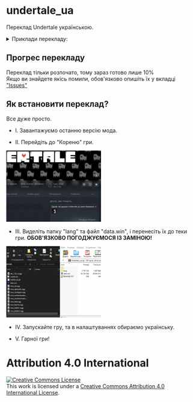 # undertale_ua
Переклад Undertale українською.


<details>
    <summary>Приклади перекладу:</summary>
    <img width="75%" alt="Screenshots translation" src="assets/images/examples/title.png">
    <img width="75%" alt="Screenshots translation" src="assets/images/examples/intro.png">
    <img width="75%" alt="Screenshots translation" src="assets/images/examples/naming.gif">
    <img width="75%" alt="Screenshots translation" src="assets/images/examples/die.gif">
    <img width="75%" alt="Screenshots translation" src="assets/images/examples/save.png">
    <img width="75%" alt="Screenshots translation" src="assets/images/examples/dummy.png">
    <img width="75%" alt="Screenshots translation" src="assets/images/examples/ran.gif">
</details>

## Прогрес перекладу

Переклад тільки розпочато, тому зараз готово лише 10%
<br>
Якщо ви знайдете якісь помили, обов'язково опишіть їх у вкладці <a href="https://github.com/Roavello/undertale_ua/issues">"Issues"</a>

## Як встановити переклад?

Все дуже просто.
<br>
* I. Завантажуємо останню версію мода.

* II. Перейдіть до "Кореню" гри.
<img width="50%" alt="Step2" src="assets/images/tutoriel/step2.gif">

* III. Виделіть папку "lang" та файл "data.win", і перенесіть їх до теки гри. <b>ОБОВ'ЯЗКОВО ПОГОДЖУЄМОСЯ ІЗ ЗАМІНОЮ!</b>
<img width="50%" alt="Step3" src="assets/images/tutoriel/step3.gif">

* IV. Запускайте гру, та в налаштуваннях обираємо українську.

* V. Гарної гри!

# Attribution 4.0 International

<a rel="license" href="http://creativecommons.org/licenses/by/4.0/"><img alt="Creative Commons License" style="border-width:0" src="https://i.creativecommons.org/l/by/4.0/88x31.png" /></a><br />This work is licensed under a <a rel="license" href="http://creativecommons.org/licenses/by/4.0/">Creative Commons Attribution 4.0 International License</a>.